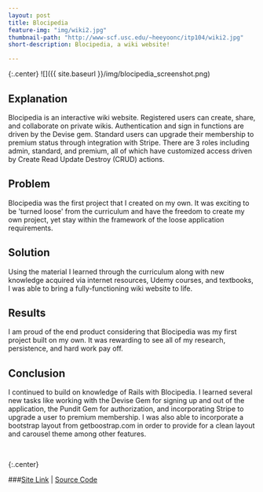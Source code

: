 ```yaml
---
layout: post
title: Blocipedia
feature-img: "img/wiki2.jpg"
thumbnail-path: "http://www-scf.usc.edu/~heeyoonc/itp104/wiki2.jpg"
short-description: Blocipedia, a wiki website!

---
```


{:.center}
![]({{ site.baseurl }}/img/blocipedia_screenshot.png)

## Explanation

Blocipedia is an interactive wiki website. Registered users can create, share, and collaborate on private wikis. Authentication and sign in functions are driven by the Devise gem. Standard users can upgrade their membership to premium status through integration with Stripe. There are 3 roles including admin, standard, and premium, all of which have customized access driven by Create Read Update Destroy (CRUD) actions.

## Problem

Blocipedia was the first project that I created on my own. It was exciting to be 'turned loose' from the curriculum and have the freedom to create my own project, yet stay within the framework of the loose application requirements.

## Solution

Using the material I learned through the curriculum along with new knowledge acquired via internet resources, Udemy courses, and textbooks, I was able to bring a fully-functioning wiki website to life.

## Results

I am proud of the end product considering that Blocipedia was my first project built on my own. It was rewarding to see all of my research, persistence, and hard work pay off.

## Conclusion

I continued to build on knowledge of Rails with Blocipedia. I learned several new tasks like working with the Devise Gem for signing up and out of the application, the Pundit Gem for authorization, and incorporating Stripe to upgrade a user to premium membership. I was also able to incorporate a bootstrap layout from getboostrap.com in order to provide for a clean layout and carousel theme among other features.

<br />

{:.center}

###[Site Link](https://fast-brushlands-27595.herokuapp.com/) | [Source Code](https://github.com/dhelmick103/Blocipedia)
